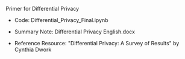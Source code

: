 Primer for Differential Privacy

- Code: Differential_Privacy_Final.ipynb

- Summary Note: Differential Privacy English.docx

- Reference Resource: "Differential Privacy: A Survey of Results" by Cynthia Dwork
